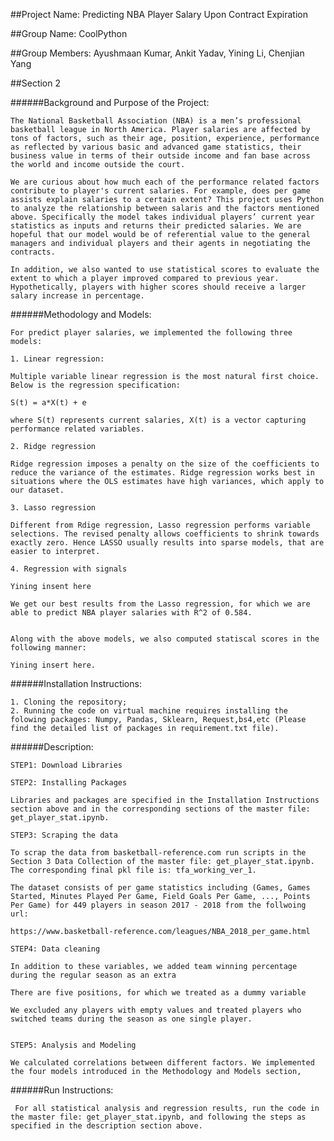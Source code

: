 ##Project Name: Predicting NBA Player Salary Upon Contract Expiration

##Group Name: CoolPython

##Group Members: Ayushmaan Kumar, Ankit Yadav, Yining Li, Chenjian Yang

##Section 2


######Background and Purpose of the Project:

    The National Basketball Association (NBA) is a men’s professional basketball league in North America. Player salaries are affected by tons of factors, such as their age, position, experience, performance as reflected by various basic and advanced game statistics, their business value in terms of their outside income and fan base across the world and income outside the court. 
    
    We are curious about how much each of the performance related factors contribute to player's current salaries. For example, does per game assists explain salaries to a certain extent? This project uses Python to analyze the relationship between salaris and the factors mentioned above. Specifically the model takes individual players’ current year statistics as inputs and returns their predicted salaries. We are hopeful that our model would be of referential value to the general managers and individual players and their agents in negotiating the contracts.
    
    In addition, we also wanted to use statistical scores to evaluate the extent to which a player improved compared to previous year. Hypothetically, players with higher scores should receive a larger salary increase in percentage.  

######Methodology and Models:
    
    For predict player salaries, we implemented the following three models:
 
    1. Linear regression: 
    
    Multiple variable linear regression is the most natural first choice. Below is the regression specification:
    
    S(t) = a*X(t) + e 
    
    where S(t) represents current salaries, X(t) is a vector capturing performance related variables. 
    
    2. Ridge regression
    
    Ridge regression imposes a penalty on the size of the coefficients to reduce the variance of the estimates. Ridge regression works best in situations where the OLS estimates have high variances, which apply to our dataset.
    
    3. Lasso regression
    
    Different from Rdige regression, Lasso regression performs variable selections. The revised penalty allows coefficients to shrink towards exactly zero. Hence LASSO usually results into sparse models, that are easier to interpret.
    
    4. Regression with signals
    
    Yining insent here
    
    We get our best results from the Lasso regression, for which we are able to predict NBA player salaries with R^2 of 0.584.
    
   
    Along with the above models, we also computed statiscal scores in the following manner:
    
    Yining insert here. 
    
    
######Installation Instructions:

    1. Cloning the repository;
    2. Running the code on virtual machine requires installing the folowing packages: Numpy, Pandas, Sklearn, Request,bs4,etc (Please find the detailed list of packages in requirement.txt file).
    

######Description:
    
    STEP1: Download Libraries
    
    STEP2: Installing Packages
    
    Libraries and packages are specified in the Installation Instructions section above and in the corresponding sections of the master file: get_player_stat.ipynb.
    
    STEP3: Scraping the data
    
    To scrap the data from basketball-reference.com run scripts in the Section 3 Data Collection of the master file: get_player_stat.ipynb. The corresponding final pkl file is: tfa_working_ver_1. 
    
    The dataset consists of per game statistics including (Games, Games Started, Minutes Played Per Game, Field Goals Per Game, ..., Points Per Game) for 449 players in season 2017 - 2018 from the follwoing url:
    
    https://www.basketball-reference.com/leagues/NBA_2018_per_game.html    
    
    STEP4: Data cleaning

    In addition to these variables, we added team winning percentage during the regular season as an extra 
    
    There are five positions, for which we treated as a dummy variable
    
    We excluded any players with empty values and treated players who switched teams during the season as one single player. 
    
    
    STEP5: Analysis and Modeling
    
    We calculated correlations between different factors. We implemented the four models introduced in the Methodology and Models section, 
    
   
######Run Instructions:
     
     For all statistical analysis and regression results, run the code in the master file: get_player_stat.ipynb, and following the steps as specified in the description section above.






